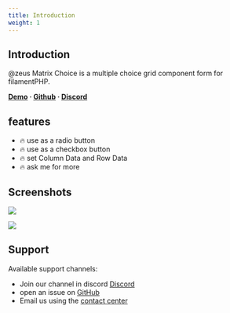 ```yaml
---
title: Introduction
weight: 1
---
```


## Introduction
@zeus Matrix Choice is a multiple choice grid component form for filamentPHP.

**[Demo](https://demo.larazeus.com/admin/components-demo/matrix) · [Github](https://github.com/lara-zeus/matrix-choice) · [Discord](https://discord.com/channels/883083792112300104/1177055691203158066)**

## features

- 🔥 use as a radio button
- 🔥 use as a checkbox button
- 🔥 set Column Data and Row Data
- 🔥 ask me for more

## Screenshots

![](https://larazeus.com/images/screenshots/matrix-choice/form-1.png)

![](https://larazeus.com/images/screenshots/matrix-choice/form-2.png)

## Support

Available support channels:

* Join our channel in discord [Discord](https://discord.com/channels/883083792112300104/1177055691203158066)
* open an issue on [GitHub](https://github.com/lara-zeus/matrix-choice/issues)
* Email us using the [contact center](https://larazeus.com/contact-us)
